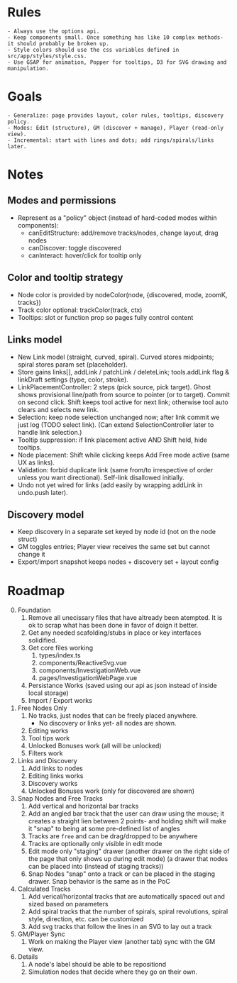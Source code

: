 # Rules
    - Always use the options api.
    - Keep components small. Once something has like 10 complex methods- it should probably be broken up.
    - Style colors should use the css variables defined in src/app/styles/style.css.
    - Use GSAP for animation, Popper for tooltips, D3 for SVG drawing and manipulation.

# Goals
    - Generalize: page provides layout, color rules, tooltips, discovery policy.
    - Modes: Edit (structure), GM (discover + manage), Player (read-only view).
    - Incremental: start with lines and dots; add rings/spirals/links later.

# Notes
## Modes and permissions
- Represent as a "policy" object (instead of hard-coded modes within components):
    - canEditStructure: add/remove tracks/nodes, change layout, drag nodes
    - canDiscover: toggle discovered
    - canInteract: hover/click for tooltip only

## Color and tooltip strategy
- Node color is provided by nodeColor(node, {discovered, mode, zoomK, tracks})
- Track color optional: trackColor(track, ctx)
- Tooltips: slot or function prop so pages fully control content

## Links model
- New Link model (straight, curved, spiral). Curved stores midpoints; spiral stores param set (placeholder).
- Store gains links[], addLink / patchLink / deleteLink; tools.addLink flag & linkDraft settings (type, color, stroke).
- LinkPlacementController: 2 steps (pick source, pick target). Ghost shows provisional line/path from source to pointer (or to target). Commit on second click. Shift keeps tool active for next link; otherwise tool auto clears and selects new link.
- Selection: keep node selection unchanged now; after link commit we just log (TODO select link). (Can extend SelectionController later to handle link selection.)
- Tooltip suppression: if link placement active AND Shift held, hide tooltips.
- Node placement: Shift while clicking keeps Add Free mode active (same UX as links).
- Validation: forbid duplicate link (same from/to irrespective of order unless you want directional). Self-link disallowed initially.
- Undo not yet wired for links (add easily by wrapping addLink in undo.push later).

## Discovery model
- Keep discovery in a separate set keyed by node id (not on the node struct)
- GM toggles entries; Player view receives the same set but cannot change it
- Export/import snapshot keeps nodes + discovery set + layout config

# Roadmap
0. Foundation
    1. Remove all unecissary files that have altready been atempted. It is ok to scrap what has been done in favor of doign it better.
    2. Get any needed scafolding/stubs in place or key interfaces solidified.
    3. Get core files working
        1. types/index.ts
        2. components/ReactiveSvg.vue
        3. components/InvestigationWeb.vue
        4. pages/InvestigationWebPage.vue
    4. Persistance Works (saved using our api as json instead of inside local storage)
    5. Import / Export works
1. Free Nodes Only
    1. No tracks, just nodes that can be freely placed anywhere.
        - No discovery or links yet- all nodes are shown.
    2. Editing works
    3. Tool tips work
    4. Unlocked Bonuses work (all will be unlocked)
    5. Filters work
2. Links and Discovery
    1. Add links to nodes
    2. Editing links works
    3. Discovery works
    4. Unlocked Bonuses work (only for discovered are shown)
3. Snap Nodes and Free Tracks
    1. Add vertical and horizontal bar tracks
    2. Add an angled bar track that the user can draw using the mouse; it creates a straight lien between 2 points- and holding shift will make it "snap" to being at some pre-defined list of angles
    3. Tracks are `free` and can be drag/dropped to be anywhere
    4. Tracks are optionally only visible in edit mode
    5. Edit mode only "staging" drawer (another drawer on the right side of the page that only shows up during edit mode) (a drawer that nodes can be placed into (instead of staging tracks))
    6. Snap Nodes "snap" onto a track or can be placed in the staging drawer. Snap behavior is the same as in the PoC
4. Calculated Tracks
    1. Add verical/horizontal tracks that are automatically spaced out and sized based on parameters
    2. Add spiral tracks that the number of spirals, spiral revolutions, spiral style, direction, etc. can be customized
    3. Add svg tracks that follow the lines in an SVG to lay out a track
5. GM/Player Sync
    1. Work on making the Player view (another tab) sync with the GM view.
6. Details
    1. A node's label should be able to be repositiond
    2. Simulation nodes that decide where they go on their own.